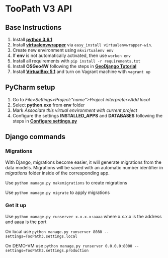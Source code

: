 # TooPath V3 API

## Base Instructions

1. Install **[python 3.6.1](https://www.python.org/downloads/)**
2. Install **[virtualenvwrapper](https://pypi.python.org/pypi/virtualenvwrapper-win)** via ```easy_install virtualenvwrapper-win```.
3. Create new environment using ```mkvirtualenv env```
4. If **env** is not automatically activated, then use ```workon env```
5. Install all requirements with ```pip install -r requirements.txt```
6. Install **OSGeo4W** following the steps in **[GeoDjango Tutorial](https://docs.djangoproject.com/en/1.11/ref/contrib/gis/install/#osgeo4w)**
7. Install **[VirtualBox 5.1](https://www.virtualbox.org/wiki/Downloads)**  and turn on Vagrant machine with ```vagrant up```

## PyCharm setup

1. Go to  *File>Settings>Project:"name">Project interpreter>Add local*
2. Select **python.exe** from **env** folder
3. Mark *Associate this virtual environment with current project*
4. Configure the settings **INSTALLED_APPS** and **DATABASES** following the steps in **[Configure settings.py](https://docs.djangoproject.com/en/1.11/ref/contrib/gis/tutorial/#configure-settings-py)**

## Django commands

### Migrations
With Django, migrations become easier, it will generate migrations from the data models. Migrations will be saved with an automatic number identifier in *migrations* folder inside of the corresponding app.

Use ```python manage.py makemigrations``` to create migrations

Use ```python manage.py migrate``` to apply migrations

### Get it up
Use ```python manage.py runserver x.x.x.x:aaaa``` where x.x.x.x is the address and aaaa is the port

On local use ```python manage.py runserver 8080 --settings=TooPath3.settings.local```

On DEMO-VM use ```python manage.py runserver 0.0.0.0:8000 --settings=TooPath3.settings.production```